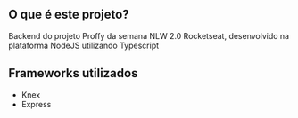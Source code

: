 ## O que é este projeto?

Backend do projeto Proffy da semana NLW 2.0  Rocketseat, desenvolvido na plataforma NodeJS utilizando Typescript

## Frameworks utilizados

- Knex
- Express


